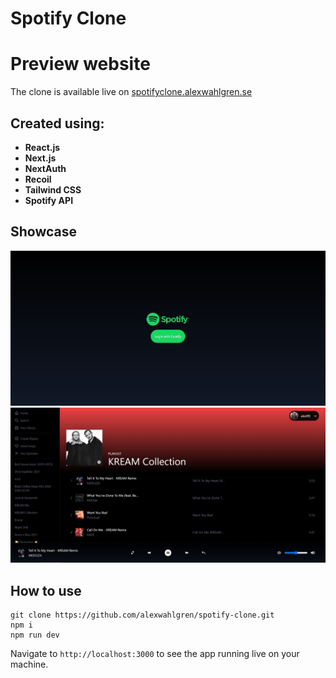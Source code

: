 # Spotify Clone 
# Preview website
The clone is available live on [spotifyclone.alexwahlgren.se](spotifyclone.alexwahlgren.se)
## Created using:
* **React.js**
* **Next.js**
* **NextAuth**
* **Recoil**
* **Tailwind CSS**
* **Spotify API**
## Showcase
![Alt text](/public/img/preview-1.JPG)
![Alt text](/public/img/preview-2.jpg)

## How to use
```
git clone https://github.com/alexwahlgren/spotify-clone.git
npm i
npm run dev
```
Navigate to `http://localhost:3000` to see the app running live on your machine.

